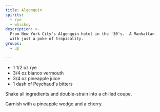 ```yaml
---
title: Algonquin
spirits:
  - rye
  - whiskey
description: >-
  From New York City's Algonquin hotel in the '30's.  A Manhattan
  with just a poke of tropicality.
groups:
  - up

---
```


- 1 1/2 oz rye
- 3/4 oz bianco vermouth
- 3/4 oz pineapple juice
- 1 dash of Peychaud's bitters

Shake all ingredients and double-strain into a chilled coupe.

Garnish with a pineapple wedge and a cherry.
